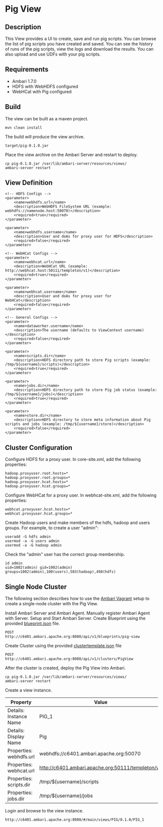 <!---
Licensed to the Apache Software Foundation (ASF) under one or more
contributor license agreements.  See the NOTICE file distributed with
this work for additional information regarding copyright ownership.
The ASF licenses this file to You under the Apache License, Version 2.0
(the "License"); you may not use this file except in compliance with
the License.  You may obtain a copy of the License at [http://www.apache.org/licenses/LICENSE-2.0](http://www.apache.org/licenses/LICENSE-2.0)

Unless required by applicable law or agreed to in writing, software
distributed under the License is distributed on an "AS IS" BASIS,
WITHOUT WARRANTIES OR CONDITIONS OF ANY KIND, either express or implied.
See the License for the specific language governing permissions and
limitations under the License.
-->

Pig View
============

Description
-----
This View provides a UI to create, save and run pig scripts. You can browse the list of pig scripts you have created and saved.
You can see the history of runs of the pig scripts, view the logs and download the results. You can also upload and use
UDFs with your pig scripts.

Requirements
-----

- Ambari 1.7.0
- HDFS with WebHDFS configured
- WebHCat with Pig configured

Build
-----

The view can be built as a maven project.

    mvn clean install

The build will produce the view archive.

    target/pig-0.1.0.jar

Place the view archive on the Ambari Server and restart to deploy.    

    cp pig-0.1.0.jar /var/lib/ambari-server/resources/views/
    ambari-server restart

View Definition
-----

    <!-- HDFS Configs -->
    <parameter>
        <name>webhdfs.url</name>
        <description>WebHDFS FileSystem URL (example: webhdfs://namenode.host:50070)</description>
        <required>true</required>
    </parameter>

    <parameter>
        <name>webhdfs.username</name>
        <description>User and doAs for proxy user for HDFS</description>
        <required>false</required>
    </parameter>

    <!-- WebHCat Configs -->
    <parameter>
        <name>webhcat.url</name>
        <description>WebHCat URL (example: http://webhcat.host:50111/templeton/v1)</description>
        <required>true</required>
    </parameter>

    <parameter>
        <name>webhcat.username</name>
        <description>User and doAs for proxy user for WebHCat</description>
        <required>false</required>
    </parameter>

    <!-- General Configs -->
    <parameter>
        <name>dataworker.username</name>
        <description>The username (defaults to ViewContext username)</description>
        <required>false</required>
    </parameter>

    <parameter>
        <name>scripts.dir</name>
        <description>HDFS directory path to store Pig scripts (example: /tmp/${username}/scripts)</description>
        <required>true</required>
    </parameter>

    <parameter>
        <name>jobs.dir</name>
        <description>HDFS directory path to store Pig job status (example: /tmp/${username}/jobs)</description>
        <required>true</required>
    </parameter>

    <parameter>
        <name>store.dir</name>
        <description>HDFS directory to store meta information about Pig scripts and jobs (example: /tmp/${username}/store)</description>
        <required>false</required>
    </parameter>

Cluster Configuration
-----
Configure HDFS for a proxy user. In core-site.xml, add the following properties:

    hadoop.proxyuser.root.hosts=*
    hadoop.proxyuser.root.groups=*
    hadoop.proxyuser.hcat.hosts=*
    hadoop.proxyuser.hcat.groups=*

Configure WebHCat for a proxy user. In webhcat-site.xml, add the following properties:

    webhcat.proxyuser.hcat.hosts=*
    webhcat.proxyuser.hcat.groups=*

Create Hadoop users and make members of the hdfs, hadoop and users groups. For example, to create a user "admin": 

    useradd -G hdfs admin
    usermod -a -G users admin
    usermod -a -G hadoop admin

Check the "admin" user has the correct group membership.

    id admin
    uid=1002(admin) gid=1002(admin) groups=1002(admin),100(users),503(hadoop),498(hdfs)


Single Node Cluster
-----

The following section describes how to use the [Ambari Vagrant](https://cwiki.apache.org/confluence/display/AMBARI/Quick+Start+Guide) setup to create a single-node cluster with the Pig View. 

Install Ambari Server and Ambari Agent.
Manually register Ambari Agent with Server.
Setup and Start Ambari Server.
Create Blueprint using the provided [blueprint.json](blueprint.json) file.
  
    POST
    http://c6401.ambari.apache.org:8080/api/v1/blueprints/pig-view

Create Cluster using the provided [clustertemplate.json](clustertemplate.json) file
    
    POST
    http://c6401.ambari.apache.org:8080/api/v1/clusters/PigView

After the cluster is created, deploy the Pig View into Ambari.

    cp pig-0.1.0.jar /var/lib/ambari-server/resources/views/
    ambari-server restart

Create a view instance.

|Property|Value|
|---|---|
| Details: Instance Name | PIG_1 |
| Details: Display Name | Pig |
| Properties: webhdfs.url | webhdfs://c6401.ambari.apache.org:50070 |
| Properties: webhcat.url | http://c6401.ambari.apache.org:50111/templeton/v1 |
| Properties: scripts.dir | /tmp/${username}/scripts |
| Properties: jobs.dir | /tmp/${username}/jobs |

Login and browse to the view instance.

    http://c6401.ambari.apache.org:8080/#/main/views/PIG/0.1.0/PIG_1
